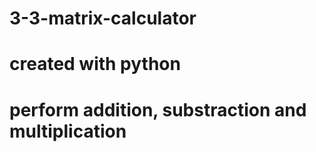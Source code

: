 # 3-3-matrix-calculator
# created with python 
# perform addition, substraction and multiplication 
